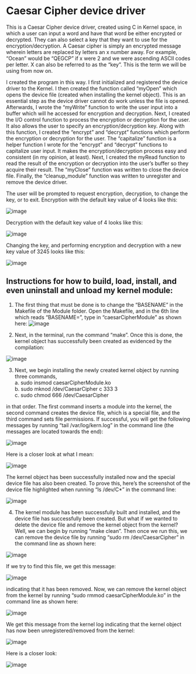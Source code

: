 # Caesar Cipher device driver
This is a Caesar Cipher device driver, created using C in Kernel space, in which a user can input a word and have that word be either encrypted or decrypted. They can also select a key that they want to use for the encryption/decryption. A Caesar cipher is simply an encrypted message wherein letters are replaced by letters an x number away. For example, “Ocean” would be “QEGCP” if x were 2 and we were ascending ASCII codes per letter. X can also be referred to as the “key”. This is the term we will be using from now on. 

I created the program in this way. I first initialized and registered the device driver to the Kernel. I then created the function called “myOpen” which opens the device file (created when installing the kernel object). This is an essential step as the device driver cannot do work unless the file is opened. Afterwards, I wrote the “myWrite” function to write the user input into a buffer which will he accessed for encryption and decryption. Next, I created the I/O control function to process the encryption or decryption for the user. It also allows the user to specify an encryption/decryption key. Along with this function, I created the “encrypt” and “decrypt” functions which perform the encryption or decryption for the user. The “capitalize” function is a helper function I wrote for the “encrypt” and “decrypt” functions to capitalize user input. It makes the encryption/decryption process easy and consistent (in my opinion, at least). Next, I created the myRead function to read the result of the encryption or decryption into the user’s buffer so they acquire their result. The “myClose” function was written to close the device file. Finally, the “cleanup_module” function was written to unregister and remove the device driver. 

The user will be prompted to request encryption, decryption, to change the key, or to exit.
Encryption with the default key value of 4 looks like this:

![image](https://github.com/user-attachments/assets/4e25fed4-0cc2-4a9b-b955-d8a8eb92a01e)



Decryption with the default key value of 4 looks like this:

![image](https://github.com/user-attachments/assets/fd7bf893-70d6-4e9d-9ce6-73102ce8e53a)



Changing the key, and performing encryption and decryption with a new key value of 3245 looks like this:

![image](https://github.com/user-attachments/assets/583dd963-49c9-4681-affb-c7c531c34dfd)



## Instructions for how to build, load, install, and even uninstall and unload my kernel module:
1) The first thing that must be done is to change the “BASENAME” in the Makefile of the Module folder. Open the Makefile, and in the 6th line which reads “BASENAME=”, type in “caesarCipherModule” as shown here:
![image](https://github.com/user-attachments/assets/1de49bfe-4655-4d38-a932-21a1c8114cfa)


2) Next, in the terminal, run the command “make”. Once this is done, the kernel object has successfully been created as evidenced by the compilation:

![image](https://github.com/user-attachments/assets/807fa97f-dc7c-4be5-a734-1f61e8d90112)

3) Next, we begin installing the newly created kernel object by running three commands,  
a. sudo insmod caesarCipherModule.ko  
b. sudo mknod /dev/CaesarCipher c 333 3  
c. sudo chmod 666 /dev/CaesarCipher 

in that order. The first command inserts a module into the kernel, the second command creates the device file, which is a special file, and the third command sets file permissions. If successful, you will get the following  messages by running “tail /var/log/kern.log” in the command line (the messages are located towards the end):

![image](https://github.com/user-attachments/assets/b9d90671-c013-42e8-beac-194a8266c01b)

Here is a closer look at what I mean:

![image](https://github.com/user-attachments/assets/2b3e25b1-6853-4f89-8642-7802857cc0da)

The kernel object has been successfully installed now and the special device file has also 
been created. To prove this, here’s the screenshot of the device file highlighted when 
running “ls /dev/C*” in the command line:

![image](https://github.com/user-attachments/assets/70d16bc2-2098-4786-ae03-7c31144a9354)



4)  The kernel module has been successfully built and installed, and the device file has successfully been created. But what if we wanted to delete the device file and remove the kernel object from the kernel? Well, we can begin by running “make clean”. Then once we run this, we can remove the device file by running “sudo rm /dev/CaesarCipher” in the command line as shown here: 

![image](https://github.com/user-attachments/assets/55e80be5-f093-464c-80cd-31efa6fe676b)

If we try to find this file, we get this message:

![image](https://github.com/user-attachments/assets/dddbb3c3-823e-4d4c-9c44-fc0fc495b175)

indicating that it has been removed. Now, we can remove the kernel object from the 
kernel by running “sudo rmmod caesarCipherModule.ko” in the command line as shown 
here:

![image](https://github.com/user-attachments/assets/bfd89109-170d-4455-8875-93553ba17393)


We get this message from the kernel log indicating that the kernel object has now been 
unregistered/removed from the kernel: 

![image](https://github.com/user-attachments/assets/3f392801-9010-410c-a7c7-e57f1c225719)

Here is a closer look:

![image](https://github.com/user-attachments/assets/bb16f09f-7404-451a-8e66-af9da25c14d3)







